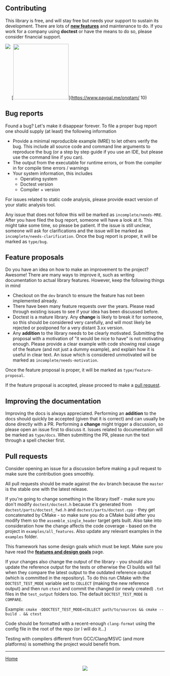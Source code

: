 ## Contributing

This library is free, and will stay free but needs your support to sustain its development. There are lots of [**new features**](https://github.com/doctest/doctest/issues/600) and maintenance to do. If you work for a company using **doctest** or have the means to do so, please consider financial support.

[<img src="https://c5.patreon.com/external/logo/become_a_patron_button.png" align="top">](https://www.patreon.com/onqtam)
[<img src="https://user-images.githubusercontent.com/29021710/150090263-50ce0fa7-7813-4648-8273-fec3bbbd171c.jpg" width=175>](https://www.paypal.me/onqtam/  10)

## Bug reports
Found a bug? Let's make it disappear forever.
To file a proper bug report one should supply (at least) the following information

- Provide a minimal reproducible example (MRE) to let others verify the bug. This include all source code and command line arguments to reproduce the bug
  (or a step by step guide if you use an IDE, but please use the command line if you can).
- The output from the executable for runtime errors, or from the compiler in for compile time errors / warnings
- Your system information, this includes
  - Operating system
  - Doctest version
  - Compiler + version

For issues related to static code analysis, please provide exact version of your static analysis tool.

Any issue that does not follow this will be marked as `incomplete/needs-MRE`.
After you have filed the bug report, someone will have a look at it. This might take some time, so please be patient.
If the issue is still unclear, someone will ask for clarifications and the issue will be marked as `incomplete/needs-clarification`.
Once the bug report is proper, it will be marked as `type/bug`.

## Feature proposals
Do you have an idea on how to make an improvement to the project?
Awesome! There are many ways to improve it, such as writing documentation to actual library features.
However, keep the following things in mind

- Checkout on the `dev` branch to ensure the feature has not been implemented already.
- There have been many feature requests over the years. Please read through existing issues to see if your idea has been discussed before.
- Doctest is a mature library. Any **change** is likely to break it for someone, so this should be considered very carefully, and will most likely be rejected or postponed for a very distant 3.xx version.
- Any **addition** to the library needs to be clearly motivated. Submitting the proposal with a motivation of "it would be nice to have" is not motivating enough.
  Please provide a clear example with code showing real usage of the feature (and not just a dummy example), and explain how it is useful in clear text.
  An issue which is considered unmotivated will be marked as `incomplete/needs-motivation`.

Once the feature proposal is proper, it will be marked as `type/feature-proposal`.

If the feature proposal is accepted, please proceed to make a [pull request](#pull-request).

## Improving the documentation
Improving the docs is always appreciated.
Performing an **addition** to the docs should quickly be accepted (given that it is correct) and can usually be done directly with a PR.
Performing a **change** might trigger a discussion, so please open an issue first to discuss it.
Issues related to documentation will be marked as `type/docs`.
When submitting the PR, please run the text through a spell checker first.

## Pull requests

Consider opening an issue for a discussion before making a pull request to make sure the contribution goes smoothly.

All pull requests should be made against the ```dev``` branch because the ```master``` is the stable one with the latest release.

If you're going to change something in the library itself - make sure you don't modify ```doctest/doctest.h``` because it's generated from ```doctest/parts/doctest_fwd.h``` and ```doctest/parts/doctest.cpp``` - they get concatenated by CMake - so make sure you do a CMake build after you modify them so the ```assemble_single_header``` target gets built. Also take into consideration how the change affects the code coverage - based on the project in ```examples/all_features```. Also update any relevant examples in the ```examples``` folder.

This framework has some design goals which must be kept. Make sure you have read the [**features and design goals**](doc/markdown/features.md) page.

If your changes also change the output of the library - you should also update the reference output for the tests or otherwise the CI builds will fail when they compare the latest output to the outdated reference output (which is committed in the repository). To do this run CMake with the ```DOCTEST_TEST_MODE``` variable set to ```COLLECT``` (making the new reference output) and then run ```ctest``` and commit the changed (or newly created) ```.txt``` files in the ```test_output``` folders too. The default ```DOCTEST_TEST_MODE``` is ```COMPARE```.

Example: ```cmake -DDOCTEST_TEST_MODE=COLLECT path/to/sources && cmake --build . && ctest```

Code should be formatted with a recent-enough ```clang-format``` using the config file in the root of the repo (or I will do it...)

Testing with compilers different from GCC/Clang/MSVC (and more platforms) is something the project would benefit from.

---------------

[Home](readme.md#reference)

<p align="center"><img src="scripts/data/logo/icon_2.svg"></p>

